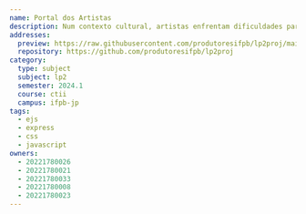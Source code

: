 ```yaml
---
name: Portal dos Artistas
description: Num contexto cultural, artistas enfrentam dificuldades para expor seus trabalhos e ganhar a sua visibilidade. Surge então a necessidade de uma plataforma em que o Estado possa publicar editais e centralizar as informações sobre novos eventos e programas, na qual os artistas possam expor suas obras e trabalhos, se inscrever nos programas do governo, conectar-se com outros profissionais e encontrar oportunidades de colaboração.
addresses:
  preview: https://raw.githubusercontent.com/produtoresifpb/lp2proj/main/.github/images/image3.png
  repository: https://github.com/produtoresifpb/lp2proj
category:
  type: subject
  subject: lp2
  semester: 2024.1
  course: ctii
  campus: ifpb-jp
tags:
  - ejs
  - express
  - css
  - javascript
owners:
  - 20221780026
  - 20221780021
  - 20221780033
  - 20221780008
  - 20221780023
---
```

